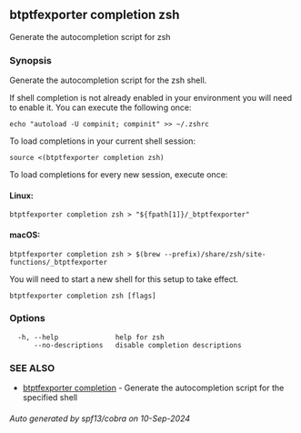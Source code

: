 ## btptfexporter completion zsh

Generate the autocompletion script for zsh

### Synopsis

Generate the autocompletion script for the zsh shell.

If shell completion is not already enabled in your environment you will need
to enable it.  You can execute the following once:

	echo "autoload -U compinit; compinit" >> ~/.zshrc

To load completions in your current shell session:

	source <(btptfexporter completion zsh)

To load completions for every new session, execute once:

#### Linux:

	btptfexporter completion zsh > "${fpath[1]}/_btptfexporter"

#### macOS:

	btptfexporter completion zsh > $(brew --prefix)/share/zsh/site-functions/_btptfexporter

You will need to start a new shell for this setup to take effect.


```
btptfexporter completion zsh [flags]
```

### Options

```
  -h, --help              help for zsh
      --no-descriptions   disable completion descriptions
```

### SEE ALSO

* [btptfexporter completion](btptfexporter_completion.md)	 - Generate the autocompletion script for the specified shell

###### Auto generated by spf13/cobra on 10-Sep-2024
